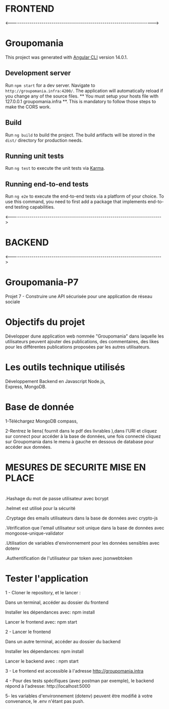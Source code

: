 # FRONTEND

<---------------------------------------------------------------------->
# Groupomania

This project was generated with [Angular CLI](https://github.com/angular/angular-cli) version 14.0.1.

## Development server

Run `npm start` for a dev server. Navigate to `http://groupomania.infra:4200/`. The application will automatically reload if you change any of the source files. ** You must setup your hosts file with 127.0.0.1 groupomania.infra **. This is mandatory to follow those steps to make the CORS work.

## Build

Run `ng build` to build the project. The build artifacts will be stored in the `dist/` directory for production needs. 

## Running unit tests

Run `ng test` to execute the unit tests via [Karma](https://karma-runner.github.io).

## Running end-to-end tests

Run `ng e2e` to execute the end-to-end tests via a platform of your choice. To use this command, you need to first add a package that implements end-to-end testing capabilities.


<-------------------------------------------------------------------------->



# BACKEND

<-------------------------------------------------------------------------->

# Groupomania-P7
Projet 7 - Construire une API sécurisée pour une application de réseau sociale

# Objectifs du projet

Développer dune application web nommée "Groupomania" dans laquelle les utilisateurs peuvent ajouter des publications, des commentaires, des likes pour les différentes publications proposées par les autres utilisateurs. 

# Les outils technique utilisés
Développement Backend en Javascript 
 Node.js,  
 Express, 
 MongoDB.
 
# Base de donnée

1-Téléchargez MongoDB compass, 

2-Rentrez le liens( fournit dans le pdf des livrables ),dans l'URI et cliquez sur connect  pour accéder à la base de données, une fois connecté cliquez sur Groupomania dans le menu à gauche en dessous de database pour accéder aux données.

# MESURES DE SECURITE MISE EN PLACE
# 
.Hashage du mot de passe utilisateur avec bcrypt

.helmet est utilisé pour la sécurité 

.Cryptage des emails utilisateurs dans la base de données avec crypto-js

.Vérification que l'email utilisateur soit unique dans la base de données avec mongoose-unique-validator

.Utilisation de variables d'environnement pour les données sensibles avec dotenv

.Authentification de l'utilisateur par token avec jsonwebtoken

# Tester l'application

1 - Cloner le repository, et le lancer :

Dans un terminal, accéder au dossier du frontend

Installer les dépendances avec: npm install

Lancer le frontend avec: npm start

2 - Lancer le frontend

Dans un autre terminal, accéder au dossier du backend

Installer les dépendances: npm install

Lancer le backend avec : npm start

3 - Le frontend est accessible à l'adresse http://groupomania.intra

4 - Pour des tests spécifiques (avec postman par exemple), le backend répond à l'adresse: http://localhost:5000

5- les variables d'environnement (dotenv) peuvent être modifié à votre convenance, le .env n'étant pas push.

